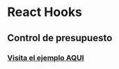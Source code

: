 # React Hooks

## Control de presupuesto   
### [Visita el ejemplo AQUI][1]


[1]: https//mypresupuesto.netlify.com